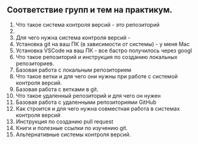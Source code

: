 ## Соответствие групп и тем на практикум.

1. Что такое система контроля версий - это репозиторий 
2. 
3. Для чего нужна система контроля версий - 
4. Установка git на ваш ПК (в зависимости от системы) - у меня Мас
5. Установка VSCode на ваш ПК - все бастро получилось через googl
6. Что такое репозиторий и инструкция по созданию локальных репозиториев.
7. Базовая работа с локальным репозиторием
8. Что такое ветки и для чего они нужны при работе с системой контроля версий.
9. Базовая работа с ветками в git.
10. Что такое удаленный репозиторий и для чего он нужен
11. Базовая работа с удаленными репозиториями GitHub
12. Как строится и для чего нужна совместная работа в системах контроля версий
13. Инструкция по созданию pull request
14. Книги и полезные ссылки по изучению git.
15. Альтернативные системы контроля версий.
